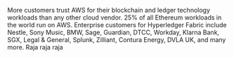More customers trust AWS for their blockchain and ledger technology workloads than any other cloud vendor. 25% of all Ethereum workloads in the world run on AWS. Enterprise customers for Hyperledger Fabric include Nestle, Sony Music, BMW, Sage, Guardian, DTCC, Workday, Klarna Bank, SGX, Legal & General, Splunk, Zilliant, Contura Energy, DVLA UK, and many more.
Raja raja raja 
